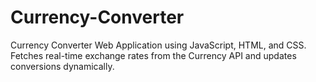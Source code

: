 # Currency-Converter
Currency Converter Web Application using JavaScript, HTML, and CSS. Fetches real-time exchange rates from the Currency API and updates conversions dynamically.
